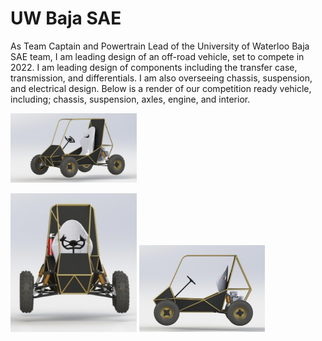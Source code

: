 # UW Baja SAE

As Team Captain and Powertrain Lead of the University of Waterloo Baja SAE team, I am leading design of an off-road vehicle, set to compete in 2022. I am leading design of components including the transfer case, transmission, and differentials. I am also overseeing chassis, suspension, and electrical design. Below is a render of our competition ready vehicle, including; chassis, suspension, axles, engine, and interior.

<img src="https://github.com/Eohayon/UW-Baja-SAE/blob/main/Pictures/ISO.png" width="40%" height="40%">

<img src="https://github.com/Eohayon/UW-Baja-SAE/blob/main/Pictures/FRONT.png" width="40%" height="40%"> <img src="https://github.com/Eohayon/UW-Baja-SAE/blob/main/Pictures/SIDE.png" width="40%" height="40%">
